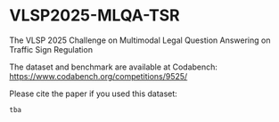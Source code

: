 # VLSP2025-MLQA-TSR
The VLSP 2025 Challenge on Multimodal Legal Question Answering on Traffic Sign Regulation

The dataset and benchmark are available at Codabench: https://www.codabench.org/competitions/9525/ 

Please cite the paper if you used this dataset:
```
tba
```
